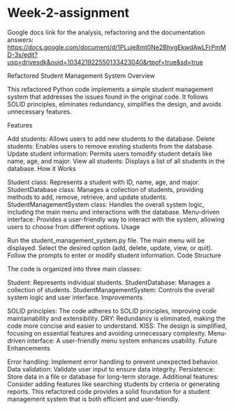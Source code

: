 # Week-2-assignment

Google docs link for the analysis, refactoring and the documentation answers:
https://docs.google.com/document/d/1PLuje8mt0Ne2BhvgEkwdAwLFrPmMD-3s/edit?usp=drivesdk&ouid=103421922550133423040&rtpof=true&sd=true

Refactored Student Management System
Overview

This refactored Python code implements a simple student management system that addresses the issues found in the original code. It follows SOLID principles, eliminates redundancy, simplifies the design, and avoids unnecessary features.

Features

Add students: Allows users to add new students to the database.
Delete students: Enables users to remove existing students from the database.
Update student information: Permits users tomodify student details like name, age, and major.
View all students: Displays a list of all students in the database.
How it Works

Student class: Represents a student with ID, name, age, and major.
StudentDatabase class: Manages a collection of students, providing methods to add, remove, retrieve, and update students.
StudentManagementSystem class: Handles the overall system logic, including the main menu and interactions with the database.
Menu-driven interface: Provides a user-friendly way to interact with the system, allowing users to choose from different options.
Usage

Run the student_management_system.py file.
The main menu will be displayed.
Select the desired option (add, delete, update, view, or quit).
Follow the prompts to enter or modify student information.
Code Structure

The code is organized into three main classes:

Student: Represents individual students.
StudentDatabase: Manages a collection of students.
StudentManagementSystem: Controls the overall system logic and user interface.
Improvements

SOLID principles: The code adheres to SOLID principles, improving code maintainability and extensibility.
DRY: Redundancy is eliminated, making the code more concise and easier to understand.
KISS: The design is simplified, focusing on essential features and avoiding unnecessary complexity.
Menu-driven interface: A user-friendly menu system enhances usability.
Future Enhancements

Error handling: Implement error handling to prevent unexpected behavior.
Data validation: Validate user input to ensure data integrity.
Persistence: Store data in a file or database for long-term storage.
Additional features: Consider adding features like searching students by criteria or generating reports.
This refactored code provides a solid foundation for a student management system that is both efficient and user-friendly.
